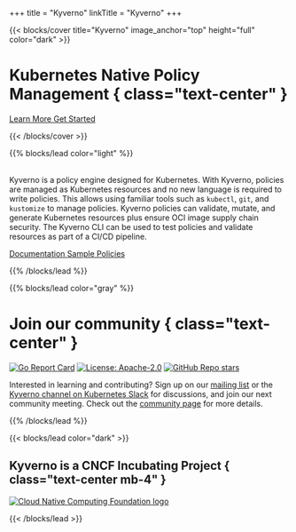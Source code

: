 +++
title = "Kyverno"
linkTitle = "Kyverno"
+++

{{< blocks/cover title="Kyverno" image_anchor="top" height="full" color="dark" >}}
# Kubernetes Native Policy Management { class="text-center" }

<div class="mt-5 mx-auto">
	<a class="btn btn-lg btn-primary mr-3 mb-4" href="#td-block-1">
		Learn More <i class="fa fa-chalkboard-teacher ml-2"></i>
	</a>
	<a class="btn btn-lg btn-secondary mr-3 mb-4" href="/docs/introduction/#quick-start">
		Get Started <i class="fa fa-arrow-alt-circle-right ml-2 "></i>
	  </a>

  <a class="btn btn-link text-info" href="#td-block-1" aria-label="Read more"><i class="fa fa-chevron-circle-down" style="font-size: 400%"></i></a>

</div>
{{< /blocks/cover >}}


{{% blocks/lead color="light" %}}
<br/><br/>

Kyverno is a policy engine designed for Kubernetes. With Kyverno, policies are managed as
Kubernetes resources and no new language is required to write policies. This allows using 
familiar tools such as `kubectl`, `git`, and `kustomize` to manage policies. Kyverno policies 
can validate, mutate, and generate Kubernetes resources plus ensure OCI image supply chain
security. The Kyverno CLI can be used to test policies and validate resources as part of a CI/CD pipeline.

<div class="mt-5 mx-auto">
	<a class="btn btn-lg btn-primary mr-3 mb-4" href="/docs/introduction/">
		Documentation <i class="fa fa-book ml-2"></i>
	</a>
	<a class="btn btn-lg btn-secondary mr-3 mb-4" href="/policies/">
		Sample Policies <i class="fa fa-shield-alt ml-2 "></i>
  	</a>	
</div>

{{% /blocks/lead %}}


{{% blocks/lead color="gray" %}}

# Join our community { class="text-center" }

[![Go Report Card](https://goreportcard.com/badge/github.com/kyverno/kyverno)](https://goreportcard.com/report/github.com/kyverno/kyverno) 
[![License: Apache-2.0](https://img.shields.io/github/license/kyverno/kyverno?color=blue)](https://github.com/kyverno/kyverno/)
[![GitHub Repo stars](https://img.shields.io/github/stars/kyverno/kyverno)](https://github.com/kyverno/kyverno/stargazers)

<p class="mt-5 mx-auto">
	Interested in learning and contributing? Sign up on our <a href="https://groups.google.com/g/kyverno">mailing list</a> 
	or the <a href="https://slack.k8s.io/#kyverno">Kyverno channel on Kubernetes Slack</a> for discussions, and join 
	our next community meeting. Check out the <a href="/community/">community page</a> for more details. 
</p>


{{% /blocks/lead %}}




{{< blocks/lead color="dark" >}}

## Kyverno is a CNCF Incubating Project { class="text-center mb-4" }

<a href="https://www.cncf.io" target="blank">
	<img class="cncf-logo img-fluid" src="/images/logo_cloudnative.png" alt="Cloud Native Computing Foundation logo">
</a>

{{< /blocks/lead >}}